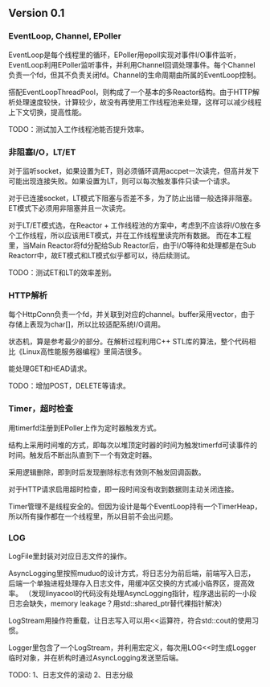 ## Version 0.1

### EventLoop, Channel, EPoller

EventLoop是每个线程里的循环，EPoller用epoll实现对事件I/O事件监听，EventLoop利用EPoller监听事件，并利用Channel回调处理事件。每个Channel负责一个fd，但其不负责关闭fd。Channel的生命周期由所属的EventLoop控制。

搭配EventLoopThreadPool，则构成了一个基本的多Reactor结构。由于HTTP解析处理速度较快，计算较少，故没有再使用工作线程池来处理，这样可以减少线程上下文切换，提高性能。

TODO：测试加入工作线程池能否提升效率。

### 非阻塞I/O，LT/ET

对于监听socket，如果设置为ET，则必须循环调用accpet一次读完，但高并发下可能出现连接失败。如果设置为LT，则可以每次触发事件只读一个请求。

对于已连接socket，LT模式下阻塞与否差不多，为了防止出错一般选择非阻塞。ET模式下必须用非阻塞并且一次读完。

对于LT/ET模式选，在Reactor + 工作线程池的方案中，考虑到不应该将I/O放在多个工作线程，所以应该用ET模式，并在工作线程里读完所有数据。
而在本工程里，当Main Reactor将fd分配给Sub Reactor后，由于I/O等待和处理都是在Sub Reactorr中，故ET模式和LT模式似乎都可以，待后续测试。

TODO：测试ET和LT的效率差别。

### HTTP解析

每个HttpConn负责一个fd，并关联到对应的channel。buffer采用vector<char>，由于存储上表现为char[]，所以比较适配系统I/O调用。

状态机，算是参考最少的部分。在解析过程利用C++ STL库的算法，整个代码相比《Linux高性能服务器编程》里简洁很多。

能处理GET和HEAD请求。

TODO：增加POST，DELETE等请求。

### Timer，超时检查

用timerfd注册到EPoller上作为定时器触发方式。

结构上采用时间堆的方式，即每次以堆顶定时器的时间为触发timerfd可读事件的时间。触发后不断出队直到下一个有效定时器。

采用逻辑删除，即到时后发现删除标志有效则不触发回调函数。

对于HTTP请求启用超时检查，即一段时间没有收到数据则主动关闭连接。

Timer管理不是线程安全的。但因为设计是每个EventLoop持有一个TimerHeap，所以所有操作都在一个线程里，所以目前不会出问题。

### LOG

LogFile里封装对对应日志文件的操作。

AsyncLogging里按照muduo的设计方式，将日志分为前后端，前端写入日志，后端一个单独进程处理存入日志文件，用缓冲区交换的方式减小临界区，提高效率。
（发现linyacool的代码没有处理AsyncLogging指针，程序退出前的一小段日志会缺失，memory leakage？用std::shared\_ptr替代裸指针解决）

LogStream用操作符重载，让日志写入可以用<<运算符，符合std::cout的使用习惯。

Logger里包含了一个LogStream，并利用宏定义，每次用LOG<<时生成Logger临时对象，并在析构时通过AsyncLogging发送至后端。

TODO: 1、日志文件的滚动 2、日志分级
